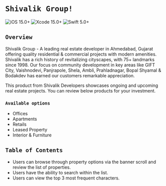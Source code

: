 # `Shivalik Group!`

![iOS 15.0+](https://img.shields.io/badge/iOS-16.0%2B-yellow.svg) ![Xcode 15.0+](https://img.shields.io/badge/Xcode-15.4%2B-blue.svg) ![Swift 5.0+](https://img.shields.io/badge/Swift-5.0%2B-purple)


## `Overview`
Shivalik Group - A leading real estate developer in Ahmedabad, Gujarat offering quality residential & commercial projects with modern amenities. Shivalik has a rich history of revitalizing cityscapes, with 75+ landmarks since 1998. Our focus on community development in key areas like GIFT City, Vaishnodevi, Panjrapole, Shela, Ambli, Prahladnagar, Bopal Shyamal & Bodakdev has earned our customers remarkable appreciation.

This product from Shivalik Developers showcases ongoing and upcoming real estate projects. You can review below products for your investment.

### `Available options`
* Offices
* Apartments
* Retails
* Leased Property
* Interior & Furniture

## `Table of Contents`
- Users can browse through property options via the banner scroll and review the list of properties.
- Users have the ability to search within the list.
- Users can view the top 3 most frequent characters.
